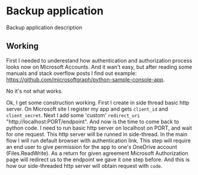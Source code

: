 # Backup application

Backup application description

## Working

First I needed to underestand how authentication and authorization process looks now on 
Microsoft Accounts. And it wan't easy, but after reading some manuals and stack overflow 
posts I find out example: https://github.com/microsoftgraph/python-sample-console-app. 

No it's not what works. 

Ok, I get some construction working. First I create in side thread basic http server.
On Microsoft site I register my app and gets `client_id` and `client_secret`.
Next I add some 'custom' `redirect_uri` "http://localhost:PORT/endpoint". And now is the
time to come back to python code. I need to run basic http server on localhost on PORT,
and wait for one request. This http server will be runned in side-thread. In the main flow
I will run default browser with authentication link. This step will require an end user to 
give permission for the app to one's OneDrive account (Files.ReadWrite). As a return for
given agreement Microsoft Authorization page will redirect us to the endpoint we gave it
one step before. And this is how our side-threaded http server will obtain request with 
`code`. 

